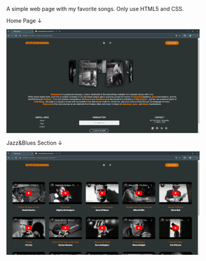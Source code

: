 A simple web page with my favorite songs. Only use HTML5 and CSS.

Home Page ↓

![Alt text](assets/mfshomepage.png)

Jazz&Blues Section ↓

![Alt text](assets/jazzbluessection.png)